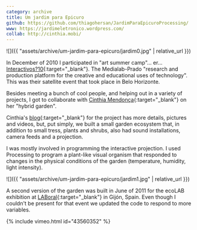 ```yaml
---
category: archive
title: Um jardim para Epicuro
github: https://github.com/thiagohersan/JardimParaEpicuroProcessing/
www: https://jardimeletronico.wordpress.com/
collab: http://cinthia.mobi/
---
```

![]({{ "assets/archive/um-jardim-para-epicuro/jardim0.jpg" | relative_url }})

In December of 2010 I participated in "art summer camp"... er... [Interactivos?10](http://medialab-prado.es/interactivos){:target="_blank"}. The Medialab-Prado "research and production platform for the creative and educational uses of technology". This was their satellite event that took place in Belo Horizonte.

Besides meeting a bunch of cool people, and helping out in a variety of projects, I got to collaborate with [Cinthia Mendonça](http://cinthia.mobi/){:target="_blank"} on her "hybrid garden".

Cinthia's [blog](http://jardimeletronico.wordpress.com/){:target="_blank"} for the project has more details, pictures and videos, but, put simply, we built a small garden ecosystem that, in addition to small tress, plants and shrubs, also had sound installations, camera feeds and a projection.

I was mostly involved in programming the interactive projection. I used Processing to program a plant-like visual organism that responded to changes in the physical conditions of the garden (temperature, humidity, light intensity).

![]({{ "assets/archive/um-jardim-para-epicuro/jardim1.jpg" | relative_url }})

A second version of the garden was built in June of 2011 for the ecoLAB exhibition at [LABoral](http://www.laboralcentrodearte.org/en){:target="_blank"} in Gijón, Spain. Even though I couldn't be present for that event we updated the code to respond to more variables.

{% include vimeo.html id="43560352" %}
